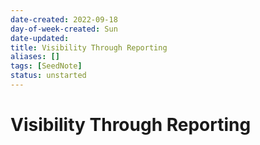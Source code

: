 ```yaml
---
date-created: 2022-09-18
day-of-week-created: Sun
date-updated: 
title: Visibility Through Reporting
aliases: []
tags: [SeedNote]
status: unstarted
---
```


# Visibility Through Reporting
